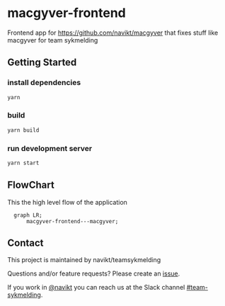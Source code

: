 # macgyver-frontend
Frontend app for https://github.com/navikt/macgyver that fixes stuff like macgyver for team sykmelding

## Getting Started

### install dependencies
```bash
yarn
```

### build
```bash
yarn build
```

### run development server

```bash
yarn start
```

## FlowChart
This the high level flow of the application

```mermaid
  graph LR;
      macgyver-frontend---macgyver;
```


## Contact

This project is maintained by navikt/teamsykmelding

Questions and/or feature requests? Please create an [issue](https://github.com/navikt/macgyver-frontend/issues).

If you work in [@navikt](https://github.com/navikt) you can reach us at the Slack
channel [#team-sykmelding](https://nav-it.slack.com/archives/CMA3XV997).